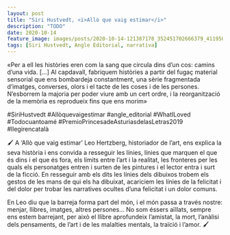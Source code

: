 ```yaml
---
layout: post
title: "Siri Hustvedt, <i>Allò que vaig estimar</i>"
description: "TODO"
date: 2020-10-14
feature_image: images/posts/2020-10-14-121387178_352451702666379_4119502983603057931_n_17882822215785995.jpg
tags: [Siri Hustvedt, Angle Editorial, narrativa]
---
```


«Per a ell les històries eren com la sang que circula dins d’un cos: camins d’una vida.
[...]
Al capdavall, fabriquem històries a partir del fugaç material sensorial que ens bombardeja constantment, una sèrie fragmentada d’imatges, converses, olors i el tacte de les coses i de les persones. N’esborrem la majoria per poder viure amb un cert ordre, i la reorganització de la memòria es reprodueix fins que ens morim»
<!--more-->

#SiriHustvedt #Allòquevaigestimar #angle_editorial #WhatILoved #Todocuantoamé #PremioPrincesadeAsturiasdelasLetras2019 #llegirencatalà

🖌 A ‘Allò que vaig estimar’ Leo Hertzberg, historiador de l’art, ens explica la seva història i ens convida a resseguir les línies, línies que marquen el que és dins i el que és fora, els límits entre l’art i la realitat, les fronteres per les quals els personatges entren i surten de les pintures i el lector entra i surt de la ficció. En resseguir amb els dits les línies dels dibuixos trobem els gestos de les mans de qui els ha dibuixat, acariciem les línies de la felicitat i del dolor per trobar les narratives ocultes d’una felicitat i un dolor comuns.

En Leo diu que la barreja forma part del món, i el món passa a través nostre: menjar, llibres, imatges, altres persones... No som éssers aïllats, sempre ens estem barrejant, per això el llibre aprofundeix l’amistat, la mort, l’anàlisi dels pensaments, de l’art i de les malalties mentals, la traïció i l’amor. 🖌
